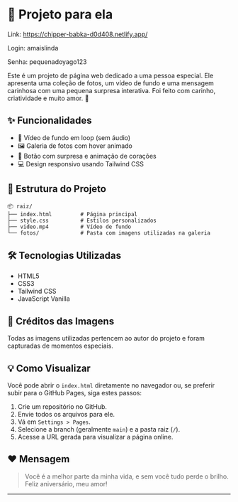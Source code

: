 # 💙 Projeto para ela
Link: https://chipper-babka-d0d408.netlify.app/

Login: amaislinda

Senha: pequenadoyago123

Este é um projeto de página web dedicado a uma pessoa especial. Ele apresenta uma coleção de fotos, um vídeo de fundo e uma mensagem carinhosa com uma pequena surpresa interativa. Foi feito com carinho, criatividade e muito amor. 💖

## ✨ Funcionalidades

- 🎥 Vídeo de fundo em loop (sem áudio)
- 🖼️ Galeria de fotos com hover animado
- 💌 Botão com surpresa e animação de corações
- 💻 Design responsivo usando Tailwind CSS

## 📁 Estrutura do Projeto

```
📦 raiz/
├── index.html         # Página principal
├── style.css          # Estilos personalizados
├── video.mp4          # Vídeo de fundo
└── fotos/             # Pasta com imagens utilizadas na galeria
```

## 🛠️ Tecnologias Utilizadas

- HTML5
- CSS3
- Tailwind CSS
- JavaScript Vanilla

## 📸 Créditos das Imagens

Todas as imagens utilizadas pertencem ao autor do projeto e foram capturadas de momentos especiais.

## 💡 Como Visualizar

Você pode abrir o `index.html` diretamente no navegador ou, se preferir subir para o GitHub Pages, siga estes passos:

1. Crie um repositório no GitHub.
2. Envie todos os arquivos para ele.
3. Vá em `Settings > Pages`.
4. Selecione a branch (geralmente `main`) e a pasta raiz (`/`).
5. Acesse a URL gerada para visualizar a página online.

## ❤️ Mensagem

> Você é a melhor parte da minha vida, e sem você tudo perde o brilho. Feliz aniversário, meu amor!

---

